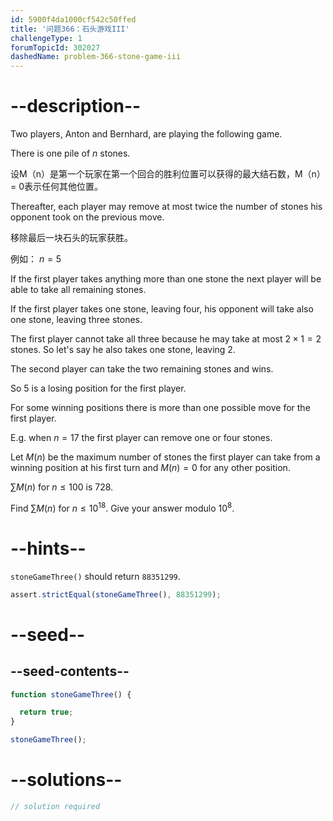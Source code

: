 ```yaml
---
id: 5900f4da1000cf542c50ffed
title: '问题366：石头游戏III'
challengeType: 1
forumTopicId: 302027
dashedName: problem-366-stone-game-iii
---
```


# --description--

Two players, Anton and Bernhard, are playing the following game.

There is one pile of $n$ stones.

设M（n）是第一个玩家在第一个回合的胜利位置可以获得的最大结石数，M（n）= 0表示任何其他位置。

Thereafter, each player may remove at most twice the number of stones his opponent took on the previous move.

移除最后一块石头的玩家获胜。

例如： $n = 5$

If the first player takes anything more than one stone the next player will be able to take all remaining stones.

If the first player takes one stone, leaving four, his opponent will take also one stone, leaving three stones.

The first player cannot take all three because he may take at most $2 \times 1 = 2$ stones. So let's say he also takes one stone, leaving 2.

The second player can take the two remaining stones and wins.

So 5 is a losing position for the first player.

For some winning positions there is more than one possible move for the first player.

E.g. when $n = 17$ the first player can remove one or four stones.

Let $M(n)$ be the maximum number of stones the first player can take from a winning position at his first turn and $M(n) = 0$ for any other position.

$\sum M(n)$ for $n ≤ 100$ is 728.

Find $\sum M(n)$ for $n ≤ {10}^{18}$. Give your answer modulo ${10}^8$.

# --hints--

`stoneGameThree()` should return `88351299`.

```js
assert.strictEqual(stoneGameThree(), 88351299);
```

# --seed--

## --seed-contents--

```js
function stoneGameThree() {

  return true;
}

stoneGameThree();
```

# --solutions--

```js
// solution required
```

